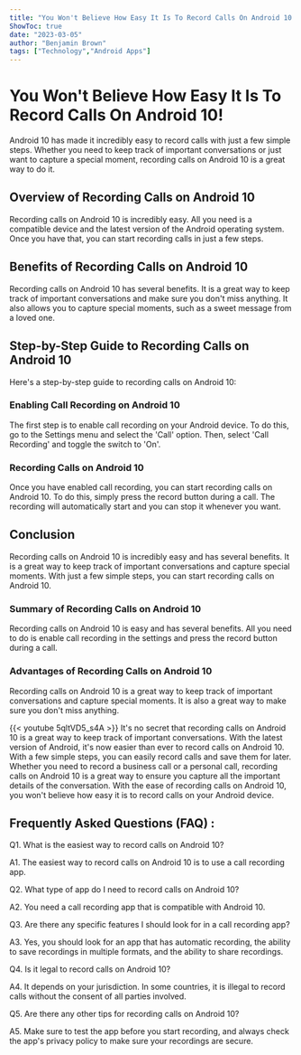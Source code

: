 ```yaml
---
title: "You Won't Believe How Easy It Is To Record Calls On Android 10!"
ShowToc: true 
date: "2023-03-05"
author: "Benjamin Brown" 
tags: ["Technology","Android Apps"]
---
```

# You Won't Believe How Easy It Is To Record Calls On Android 10!

Android 10 has made it incredibly easy to record calls with just a few simple steps. Whether you need to keep track of important conversations or just want to capture a special moment, recording calls on Android 10 is a great way to do it. 

## Overview of Recording Calls on Android 10

Recording calls on Android 10 is incredibly easy. All you need is a compatible device and the latest version of the Android operating system. Once you have that, you can start recording calls in just a few steps. 

## Benefits of Recording Calls on Android 10

Recording calls on Android 10 has several benefits. It is a great way to keep track of important conversations and make sure you don't miss anything. It also allows you to capture special moments, such as a sweet message from a loved one. 

## Step-by-Step Guide to Recording Calls on Android 10

Here's a step-by-step guide to recording calls on Android 10:

### Enabling Call Recording on Android 10

The first step is to enable call recording on your Android device. To do this, go to the Settings menu and select the 'Call' option. Then, select 'Call Recording' and toggle the switch to 'On'. 

### Recording Calls on Android 10

Once you have enabled call recording, you can start recording calls on Android 10. To do this, simply press the record button during a call. The recording will automatically start and you can stop it whenever you want. 

## Conclusion

Recording calls on Android 10 is incredibly easy and has several benefits. It is a great way to keep track of important conversations and capture special moments. With just a few simple steps, you can start recording calls on Android 10. 

### Summary of Recording Calls on Android 10

Recording calls on Android 10 is easy and has several benefits. All you need to do is enable call recording in the settings and press the record button during a call. 

### Advantages of Recording Calls on Android 10

Recording calls on Android 10 is a great way to keep track of important conversations and capture special moments. It is also a great way to make sure you don't miss anything.

{{< youtube 5qltVD5_s4A >}} 
It's no secret that recording calls on Android 10 is a great way to keep track of important conversations. With the latest version of Android, it's now easier than ever to record calls on Android 10. With a few simple steps, you can easily record calls and save them for later. Whether you need to record a business call or a personal call, recording calls on Android 10 is a great way to ensure you capture all the important details of the conversation. With the ease of recording calls on Android 10, you won't believe how easy it is to record calls on your Android device.

## Frequently Asked Questions (FAQ) :
Q1. What is the easiest way to record calls on Android 10?

A1. The easiest way to record calls on Android 10 is to use a call recording app. 

Q2. What type of app do I need to record calls on Android 10?

A2. You need a call recording app that is compatible with Android 10. 

Q3. Are there any specific features I should look for in a call recording app?

A3. Yes, you should look for an app that has automatic recording, the ability to save recordings in multiple formats, and the ability to share recordings. 

Q4. Is it legal to record calls on Android 10?

A4. It depends on your jurisdiction. In some countries, it is illegal to record calls without the consent of all parties involved. 

Q5. Are there any other tips for recording calls on Android 10?

A5. Make sure to test the app before you start recording, and always check the app's privacy policy to make sure your recordings are secure.


